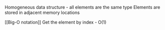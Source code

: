 Homogeneous data structure - all elements are the same type 
Elements are stored in adjacent memory locations

[[Big-O notation]]
Get the element by index - O(1)
